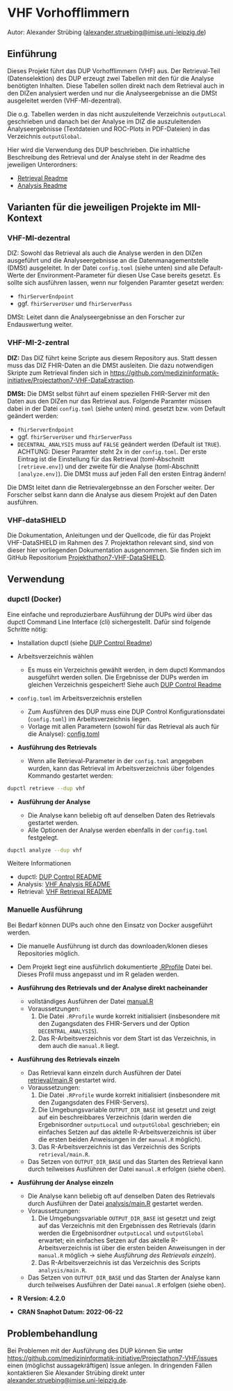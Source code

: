 # VHF Vorhofflimmern

Autor: Alexander Strübing ([alexander.struebing@imise.uni-leipzig.de](mailto:alexander.struebing@imise.uni-leipzig.de))

## Einführung

Dieses Projekt führt das DUP Vorhofflimmern (VHF) aus. Der Retrieval-Teil (Datenselektion) des DUP erzeugt zwei
Tabellen mit den für die Analyse benötigten Inhalten. Diese Tabellen sollen direkt nach dem Retrieval auch in den
DIZen analysiert werden und nur die Analyseergebnisse an die DMSt ausgeleitet werden (VHF-MI-dezentral).

Die o.g. Tabellen werden in das nicht auszuleitende Verzeichnis `outputLocal` geschrieben und danach bei der Analyse
im DIZ die auszuleitenden Analyseergebnisse (Textdateien und ROC-Plots in PDF-Dateien) in das Verzeichnis `outputGlobal`.

Hier wird die Verwendung des DUP beschrieben. Die inhaltliche Beschreibung des Retrieval und der Analyse steht in der
Readme des jeweiligen Unterordners:

* [Retrieval Readme](./retrieval#vhf-vorhofflimmern-retrieval)
* [Analysis Readme](./analysis#vhf-vorhofflimmern-analysis)

## Varianten für die jeweiligen Projekte im MII-Kontext

### VHF-MI-dezentral

DIZ: Sowohl das Retrieval als auch die Analyse werden in den DIZen ausgeführt und die Analyseergebnisse an die
Datenmanagementstelle (DMSt) ausgeleitet. In der Datei `config.toml` (siehe unten) sind alle Default-Werte der
Environment-Parameter für diesen Use Case bereits gesetzt. Es sollte sich ausführen lassen, wenn nur folgenden
Paramter gesetzt werden:

* `fhirServerEndpoint` 
* ggf. `fhirServerUser` und `fhirServerPass`

DMSt: Leitet dann die Analyseergebnisse an den Forscher zur Endauswertung weiter. 

### VHF-MI-2-zentral

**DIZ:** Das DIZ führt keine Scripte aus diesem Repository aus. Statt dessen muss das DIZ FHIR-Daten an die DMSt
ausleiten. Die dazu notwendigen Skripte zum Retrieval finden sich in
https://github.com/medizininformatik-initiative/Projectathon7-VHF-DataExtraction. 

**DMSt:** Die DMSt selbst führt auf einem speziellen FHIR-Server mit den Daten aus den DIZen nur das Retrieval aus.
Folgende Paramter müssen dabei in der Datei `config.toml` (siehe unten) mind. gesetzt bzw. vom Default geändert
werden: 

* `fhirServerEndpoint`
* ggf. `fhirServerUser` und `fhirServerPass`
* `DECENTRAL_ANALYSIS` muss auf `FALSE` geändert werden (Default ist `TRUE`). ACHTUNG: Dieser Paramter steht 2x in der
`config.toml`. Der erste Eintrag ist die Einstellung für das Retrieval (toml-Abschnitt `[retrieve.env]`) und der
zweite für die Analyse (toml-Abschnitt `[analyze.env]`). Die DMSt muss auf jeden Fall den ersten Eintrag ändern! 

Die DMSt leitet dann die Retrievalergebnsse an den Forscher weiter. Der Forscher selbst kann dann die Analyse aus diesem
Projekt auf den Daten ausführen.

### VHF-dataSHIELD

Die Dokumentation, Anleitungen und der Quellcode, die für das Projekt VHF-DataSHIELD im Rahmen des 7. Projektathon relevant sind, sind von dieser hier vorliegenden Dokumentation ausgenommen. Sie finden sich im GitHub Repositorium [Projekthathon7-VHF-DataSHIELD](https://github.com/medizininformatik-initiative/Projectathon7-VHF-DataSHIELD).

## Verwendung

### dupctl (Docker)

Eine einfache und reproduzierbare Ausführung der DUPs wird über das dupctl Command Line Interface (cli)
sichergestellt. Dafür sind folgende Schritte nötig:

* Installation dupctl (siehe [DUP Control Readme][dupctl#install])

* Arbeitsverzeichnis wählen
  * Es muss ein Verzeichnis gewählt werden, in dem dupctl Kommandos ausgeführt werden sollen. Die Ergebnisse der DUPs
  werden im gleichen Verzeichnis gespeichert! Siehe auch [DUP Control Readme][dupctl#workdir]

* `config.toml` im Arbeitsverzeichnis erstellen
  * Zum Ausführen des DUP muss eine DUP Control Konfigurationsdatei (`config.toml`) im Arbeitsverzeichnis liegen.
  * Vorlage mit allen Parametern (sowohl für das Retrieval als auch für die Analyse): [config.toml](./config.toml)

* **Ausführung des Retrievals**
  * Wenn alle Retrieval-Parameter in der `config.toml` angegeben wurden, kann das Retrieval im Arbeitsverzeichnis über
  folgendes Kommando gestartet werden:

```bash
dupctl retrieve --dup vhf
```

* **Ausführung der Analyse**

  * Die Analyse kann beliebig oft auf denselben Daten des Retrievals gestartet werden.
  * Alle Optionen der Analyse werden ebenfalls in der `config.toml` festgelegt.

```bash
dupctl analyze --dup vhf
```

Weitere Informationen
* dupctl: [DUP Control README][dupctl#settings]
* Analysis: [VHF Analysis README](analysis/README.md)
* Retrieval: [VHF Retrieval README](retrieval/README.md)

### Manuelle Ausführung

Bei Bedarf können DUPs auch ohne den Einsatz von Docker ausgeführt werden.

* Die manuelle Ausführung ist durch das downloaden/klonen dieses Repositories möglich.
* Dem Projekt liegt eine ausführlich dokumentierte [.RProfile](./.RProfile) Datei bei. Dieses Profil muss angepasst und
  im R geladen werden.

* **Ausführung des Retrievals und der Analyse direkt nacheinander**
  * vollständiges Ausführen der Datei [manual.R](./manual.R)
  * Voraussetzungen: 
    1. Die Datei `.RProfile` wurde korrekt initialisiert (insbesondere mit den Zugangsdaten des FHIR-Servers und der
       Option `DECENTRAL_ANALYSIS`).
    2. Das R-Arbeitsverzeichnis vor dem Start ist das Verzeichnis, in dem auch die `manual.R` liegt.

* **Ausführung des Retrievals einzeln**
  * Das Retrieval kann einzeln durch Ausführen der Datei [retrieval/main.R](./retrieval/main.R) gestartet wird.
  * Voraussetzungen:
    1. Die Datei `.RProfile` wurde korrekt initialisiert (insbesondere mit den Zugangsdaten des FHIR-Servers).
    2. Die Umgebungsvariable `OUTPUT_DIR_BASE` ist gesetzt und zeigt auf ein beschreibbares Verzeichnis (darin werden
      die Ergebnisordner `outputLocal` und `outputGlobal` geschrieben; ein einfaches Setzen auf das aktelle
      R-Arbeitsverzeichnis ist über die ersten beiden Anweisungen in der `manual.R` möglich).
    3. Das R-Arbeitsverzeichnis ist das Verzeichnis des Scripts `retrieval/main.R`.
  * Das Setzen von `OUTPUT_DIR_BASE` und das Starten des Retrieval kann durch teilweises Ausführen der Datei `manual.R`
    erfolgen (siehe oben).

* **Ausführung der Analyse einzeln**
  * Die Analyse kann beliebig oft auf denselben Daten des Retrievals durch Ausführen der Datei
    [analysis/main.R](./analysis/main.R) gestartet werden.
  * Voraussetzungen:
    1. Die Umgebungsvariable `OUTPUT_DIR_BASE` ist gesetzt und zeigt auf das Verzeichnis mit den Ergebnissen des
       Retrievals (darin werden die Ergebnisordner `outputLocal` und `outputGlobal` erwartet; ein einfaches Setzen auf
       das aktelle R-Arbeitsverzeichnis ist über die ersten beiden Anweisungen in der `manual.R` möglich -> siehe
       *Ausführung des Retrievals einzeln*).
    2. Das R-Arbeitsverzeichnis ist das Verzeichnis des Scripts `analysis/main.R`.
  * Das Setzen von `OUTPUT_DIR_BASE` und das Starten der Analyse kann durch teilweises Ausführen der Datei `manual.R`
    erfolgen (siehe oben).
* **R Version: 4.2.0**
* **CRAN Snaphot Datum: 2022-06-22**

## Problembehandlung

Bei Problemen mit der Ausführung des DUP können Sie unter
https://github.com/medizininformatik-initiative/Projectathon7-VHF/issues einen (möglichst aussagekräftigen) Issue anlegen.
In dringenden Fällen kontaktieren Sie Alexander Strübing direkt unter 
[alexander.struebing@imise.uni-leipzig.de](mailto:alexander.struebing@imise.uni-leipzig.de).

[dupctl]: https://github.com/medizininformatik-initiative/dup-control
[dupctl#install]: https://github.com/medizininformatik-initiative/dup-control#installation
[dupctl#workdir]: https://github.com/medizininformatik-initiative/dup-control#working-directory
[dupctl#settings]: https://github.com/medizininformatik-initiative/dup-control#global-settings
